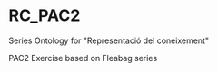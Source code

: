 # RC_PAC2

Series Ontology for "Representació del coneixement"

PAC2 Exercise based on Fleabag series
